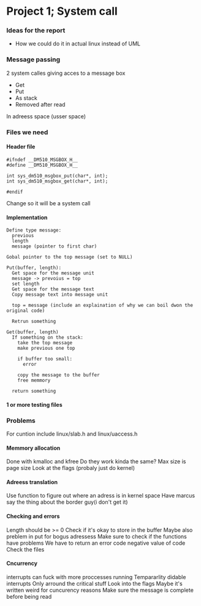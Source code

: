# Project 1; System call

### Ideas for the report
- How we could do it in actual linux instead of UML

### Message passing
2 system calles giving acces to a message box
- Get
- Put
- As stack
- Removed after read

In adreess space (usser space)

### Files we need
#### Header file
```
#ifndef __DM510_MSGBOX_H__
#define __DM510_MSGBOX_H__

int sys_dm510_msgbox_put(char*, int);
int sys_dm510_msgbox_get(char*, int);

#endif
```

Change so it will be a system call

#### Implementation
```
Define type message:
  previous
  length
  message (pointer to first char)

Gobal pointer to the top message (set to NULL)

Put(buffer, length):
  Get space for the message unit
  message -> prevoius = top
  set length
  Get space for the message text
  Copy message text into message unit

  top = message (include an explaination of why we can boil dwon the original code)

  Retrun something

Get(buffer, length)
  If something on the stack:
    take the top message
    make previous one top

    if buffer too small:
      error

    copy the message to the buffer
    free memmory

  return something
```

#### 1 or more testing files

### Problems
For cuntion include linux/slab.h and linux/uaccess.h

#### Memmory allocation
Done with kmalloc and kfree 
Do they work kinda the same?
Max size is page size
Look at the flags (probaly just do kernel)

#### Adreess translation
Use function to figure out where an adress is in kernel space
Have marcus say the thing about the border guy(i don't get it)

#### Checking and errors
Length should be >= 0
Check if it's okay to store in the buffer
Maybe also preblem in put for bogus adressess
Make sure to check if the functions have problems 
We have to return an error code
negative value of code
Check the files

#### Cncurrency
interrupts can fuck with more proccesses running
Tempararlity didable interrupts
Only arround the critical stuff
Look into the flags
Maybe it's written weird for cuncurency reasons
Make sure the message is complete before being read
